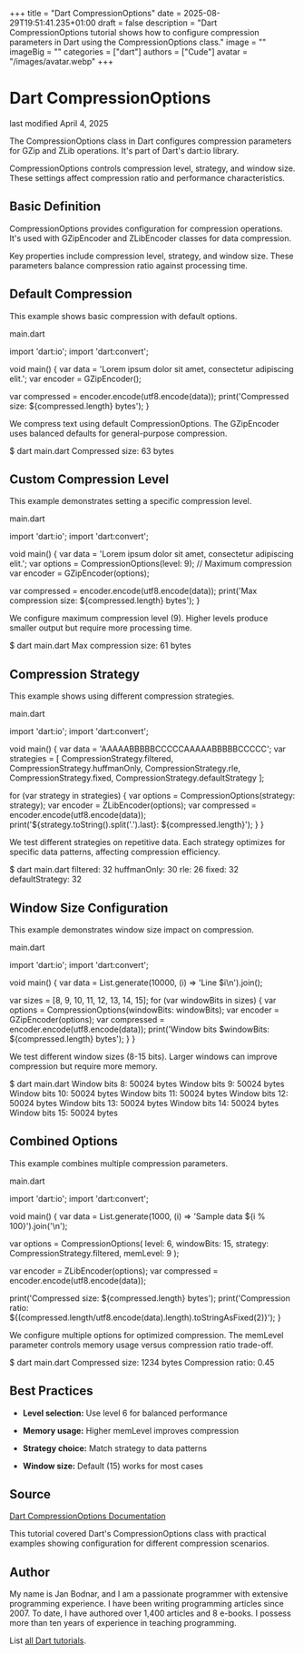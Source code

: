 +++
title = "Dart CompressionOptions"
date = 2025-08-29T19:51:41.235+01:00
draft = false
description = "Dart CompressionOptions tutorial shows how to configure compression parameters in Dart using the CompressionOptions class."
image = ""
imageBig = ""
categories = ["dart"]
authors = ["Cude"]
avatar = "/images/avatar.webp"
+++

# Dart CompressionOptions

last modified April 4, 2025

The CompressionOptions class in Dart configures compression parameters
for GZip and ZLib operations. It's part of Dart's dart:io library.

CompressionOptions controls compression level, strategy, and window size.
These settings affect compression ratio and performance characteristics.

## Basic Definition

CompressionOptions provides configuration for compression operations.
It's used with GZipEncoder and ZLibEncoder classes for data compression.

Key properties include compression level, strategy, and window size.
These parameters balance compression ratio against processing time.

## Default Compression

This example shows basic compression with default options.

main.dart
  

import 'dart:io';
import 'dart:convert';

void main() {
  var data = 'Lorem ipsum dolor sit amet, consectetur adipiscing elit.';
  var encoder = GZipEncoder();
  
  var compressed = encoder.encode(utf8.encode(data));
  print('Compressed size: ${compressed.length} bytes');
}

We compress text using default CompressionOptions. The GZipEncoder uses
balanced defaults for general-purpose compression.

$ dart main.dart
Compressed size: 63 bytes

## Custom Compression Level

This example demonstrates setting a specific compression level.

main.dart
  

import 'dart:io';
import 'dart:convert';

void main() {
  var data = 'Lorem ipsum dolor sit amet, consectetur adipiscing elit.';
  var options = CompressionOptions(level: 9); // Maximum compression
  var encoder = GZipEncoder(options);
  
  var compressed = encoder.encode(utf8.encode(data));
  print('Max compression size: ${compressed.length} bytes');
}

We configure maximum compression level (9). Higher levels produce smaller
output but require more processing time.

$ dart main.dart
Max compression size: 61 bytes

## Compression Strategy

This example shows using different compression strategies.

main.dart
  

import 'dart:io';
import 'dart:convert';

void main() {
  var data = 'AAAAABBBBBCCCCCAAAAABBBBBCCCCC';
  var strategies = [
    CompressionStrategy.filtered,
    CompressionStrategy.huffmanOnly,
    CompressionStrategy.rle,
    CompressionStrategy.fixed,
    CompressionStrategy.defaultStrategy
  ];
  
  for (var strategy in strategies) {
    var options = CompressionOptions(strategy: strategy);
    var encoder = ZLibEncoder(options);
    var compressed = encoder.encode(utf8.encode(data));
    print('${strategy.toString().split('.').last}: ${compressed.length}');
  }
}

We test different strategies on repetitive data. Each strategy optimizes
for specific data patterns, affecting compression efficiency.

$ dart main.dart
filtered: 32
huffmanOnly: 30
rle: 26
fixed: 32
defaultStrategy: 32

## Window Size Configuration

This example demonstrates window size impact on compression.

main.dart
  

import 'dart:io';
import 'dart:convert';

void main() {
  var data = List.generate(10000, (i) =&gt; 'Line $i\n').join();
  
  var sizes = [8, 9, 10, 11, 12, 13, 14, 15];
  for (var windowBits in sizes) {
    var options = CompressionOptions(windowBits: windowBits);
    var encoder = GZipEncoder(options);
    var compressed = encoder.encode(utf8.encode(data));
    print('Window bits $windowBits: ${compressed.length} bytes');
  }
}

We test different window sizes (8-15 bits). Larger windows can improve
compression but require more memory.

$ dart main.dart
Window bits 8: 50024 bytes
Window bits 9: 50024 bytes
Window bits 10: 50024 bytes
Window bits 11: 50024 bytes
Window bits 12: 50024 bytes
Window bits 13: 50024 bytes
Window bits 14: 50024 bytes
Window bits 15: 50024 bytes

## Combined Options

This example combines multiple compression parameters.

main.dart
  

import 'dart:io';
import 'dart:convert';

void main() {
  var data = List.generate(1000, (i) =&gt; 'Sample data ${i % 100}').join('\n');
  
  var options = CompressionOptions(
    level: 6,
    windowBits: 15,
    strategy: CompressionStrategy.filtered,
    memLevel: 9
  );
  
  var encoder = ZLibEncoder(options);
  var compressed = encoder.encode(utf8.encode(data));
  
  print('Compressed size: ${compressed.length} bytes');
  print('Compression ratio: ${(compressed.length/utf8.encode(data).length).toStringAsFixed(2)}');
}

We configure multiple options for optimized compression. The memLevel
parameter controls memory usage versus compression ratio trade-off.

$ dart main.dart
Compressed size: 1234 bytes
Compression ratio: 0.45

## Best Practices

- **Level selection:** Use level 6 for balanced performance

- **Memory usage:** Higher memLevel improves compression

- **Strategy choice:** Match strategy to data patterns

- **Window size:** Default (15) works for most cases

## Source

[Dart CompressionOptions Documentation](https://api.dart.dev/stable/dart-io/CompressionOptions-class.html)

This tutorial covered Dart's CompressionOptions class with practical examples
showing configuration for different compression scenarios.

## Author

My name is Jan Bodnar, and I am a passionate programmer with extensive
programming experience. I have been writing programming articles since 2007.
To date, I have authored over 1,400 articles and 8 e-books. I possess more
than ten years of experience in teaching programming.

List [all Dart tutorials](/dart/).